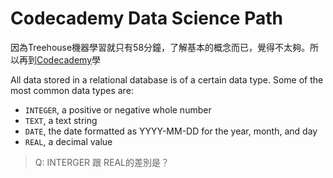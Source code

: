 # Codecademy Data Science Path

因為Treehouse機器學習就只有58分鐘，了解基本的概念而已，覺得不太夠。所以再到[Codecademy](https://www.codecademy.com/)學

All data stored in a relational database is of a certain data type. Some of the most common data types are:

- `INTEGER`, a positive or negative whole number
- `TEXT`, a text string
- `DATE`, the date formatted as YYYY-MM-DD for the year, month, and day
- `REAL`, a decimal value 

> Q: INTERGER 跟 REAL的差別是？
